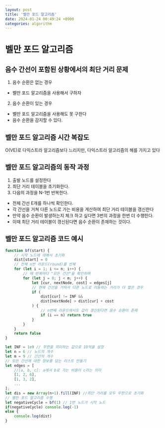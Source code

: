 ```yaml
---
layout: post
title: '벨만 포드 알고리즘'
date: 2024-01-24 00:49:24 +0900
categories: algorithm
---
```


# 벨만 포드 알고리즘

## 음수 간선이 포함된 상황에서의 최단 거리 문제

1. 음수 순환은 없는 경우

-   벨만 포드 알고리즘을 사용해서 구하자

2. 음수 순환이 있는 경우

-   벨만 포드 알고리즘을 사용해도 못 구한다
-   음수 순환을 감지할 수 있다.

## 벨만 포드 알고리즘 시간 복잡도

O(VE)로 다익스트라 알고리즘보다 느리지만, 다익스트라 알고리즘의 해를 가지고 있다

## 벨만 포드 알고리즘의 동작 과정

1. 출발 노드를 설정한다
2. 최단 거리 테이블을 초기화한다.
3. 다음의 과정을 N-1번 반복한다.

-   전체 간선 E개를 하나씩 확인한다.
-   각 간선을 거쳐 다른 노드로 가는 비용을 게산하여 최단 거리 테이블을 갱신한다
-   만약 음수 순환이 발생하는지 체크 하고 싶다면 3번의 과정을 한번 더 수행한다.
-   이때 최단 거리 테이블이 갱신된다면 음수 순환이 존재하는 것이다.

## 벨만 포드 알고리즘 코드 예시

```javascript
function bf(start) {
    // 시작 노드에 대해서 초기화
    dist[start] = 0
    // 전체 n번 라운드(round)를 반복
    for (let i = 1; i <= n; i++) {
        // 매 반복마다 "모든 간선"을 확인하며
        for (let j = 0; j < m; j++) {
            let [cur, nextNode, cost] = edges[j]
            // 현재 간선을 거쳐서 다른 노드로 이동하는 거리가 더 짧은 경우
            if (
                dist[cur] != INF &&
                dist[nextNode] > dist[cur] + cost
            ) {
                // n번째 라운드에서도 값이 갱신된다면 음수 순환이 존재
                if (i == n) return true
            }
        }
    }
    return false
}

let INF = 1e9 // 무한을 의미하는 값으로 10억을 설정
let n = 6 // 노드의 개수
let m = 9 // 간선의 개수
// 모든 간선에 대한 정보를 담는 리스트 만들기
let edges = [
    //[a, b, c]: a에서 b로 가는 비용이 c라는 의미
    [1, 2, 6],
    [1, 3, 2],
    ...
];
let dis = new Array(n+1).fill(INF) //최단 거리를 모두 무한으로 초기화
// 벨만 포드 알고리즘 수행
let negativeCycle = bf(1) // 1번 노드가 시작 노드
if(negativeCycle) console.log(-1)
else {
    console.log(dist)
}

```
